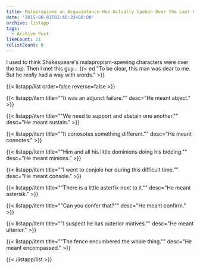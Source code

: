 ```yaml
---
title: Malapropisms an Acquaintance Has Actually Spoken Over the Last Couple of Years
date: '2015-08-01T03:46:33+00:00'
archive: listapp
tags: 
  - Archive Post
likeCount: 21
relistCount: 0
---
```


I used to think Shakespeare's malapropism-spewing characters were over the top. Then I met this guy... {{< ed "To be clear, this man was dear to me. But he *really* had a way with words." >}}

<!--more-->

{{< listapp/list order=false reverse=false >}}

   {{< listapp/item title="\"It was an adjunct failure.\""
      desc="He meant abject." >}}

   {{< listapp/item title="\"We need to support and abstain one another.\""
      desc="He meant sustain." >}}

   {{< listapp/item title="\"It conosotes something different.\""
      desc="He meant connotes." >}}

   {{< listapp/item title="\"Him and all his little dominions doing his bidding.\""
      desc="He meant minions." >}}

   {{< listapp/item title="\"I went to conjole her during this difficult time.\""
      desc="He meant console." >}}

   {{< listapp/item title="\"There is a little asterfix next to it.\""
      desc="He meant asterisk." >}}

   {{< listapp/item title="\"Can you confer that?\""
      desc="He meant confirm." >}}

   {{< listapp/item title="\"I suspect he has outerior motives.\""
      desc="He meant ulterior." >}}

   {{< listapp/item title="\"The fence encumbered the whole thing.\""
      desc="He meant encompassed." >}}

{{< /listapp/list >}}
